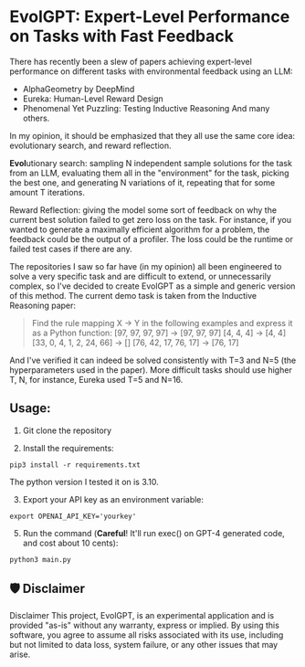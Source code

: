 # EvolGPT: Expert-Level Performance on Tasks with Fast Feedback

There has recently been a slew of papers achieving expert-level performance on different tasks with environmental feedback using an LLM:
* AlphaGeometry by DeepMind
* Eureka: Human-Level Reward Design
* Phenomenal Yet Puzzling: Testing Inductive Reasoning
And many others. 

In my opinion, it should be emphasized that they all use the same core idea: evolutionary search, and reward reflection.

**Evol**utionary search: sampling N independent sample solutions for the task from an LLM, evaluating them all in the "environment" for the task, picking the best one, and generating N variations of it, repeating that for some amount T iterations.

Reward Reflection: giving the model some sort of feedback on why the current best solution failed to get zero loss on the task. For instance, if you wanted to generate a maximally efficient algorithm for a problem, the feedback could be the output of a profiler. The loss could be the runtime or failed test cases if there are any.

The repositories I saw so far have (in my opinion) all been engineered to solve a very specific task and are difficult to extend, or unnecessarily complex, so I've decided to create EvolGPT as a simple and generic version of this method. The current demo task is taken from the Inductive Reasoning paper:

> Find the rule mapping X -> Y in the following examples and express it as a Python function:
[97, 97, 97, 97] -> [97, 97, 97]
[4, 4, 4] -> [4, 4]
[33, 0, 4, 1, 2, 24, 66] -> []
[76, 42, 17, 76, 17] -> [76, 17]

And I've verified it can indeed be solved consistently with T=3 and N=5 (the hyperparameters used in the paper).
More difficult tasks should use higher T, N, for instance, Eureka used T=5 and N=16.

## Usage:

1. Git clone the repository

2. Install the requirements:
```
pip3 install -r requirements.txt
```
The python version I tested it on is 3.10.

3. Export your API key as an environment variable:
```
export OPENAI_API_KEY='yourkey'
```

5. Run the command (**Careful**! It'll run exec() on GPT-4 generated code, and cost about 10 cents):
```
python3 main.py
```

## 🛡 Disclaimer

Disclaimer
This project, EvolGPT, is an experimental application and is provided "as-is" without any warranty, express or implied. By using this software, you agree to assume all risks associated with its use, including but not limited to data loss, system failure, or any other issues that may arise.
